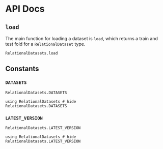 # API Docs

## `load`

The main function for loading a dataset is `load`, which returns a train and
test fold for a `RelationalDataset` type.

```@docs
RelationalDatasets.load
```

## Constants

### `DATASETS`

```@docs
RelationalDatasets.DATASETS
```

```@example
using RelationalDatasets # hide
RelationalDatasets.DATASETS
```

### `LATEST_VERSION`

```@docs
RelationalDatasets.LATEST_VERSION
```

```@example
using RelationalDatasets # hide
RelationalDatasets.LATEST_VERSION
```
